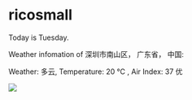 # ricosmall

Today is Tuesday.

Weather infomation of 深圳市南山区， 广东省， 中国: 

Weather: 多云, Temperature: 20 ℃ , Air Index: 37 优

<img src="https://github-readme-stats.vercel.app/api?username=ricosmall&show_icons=true" />
